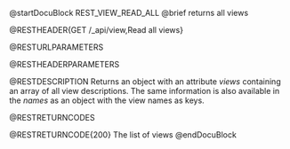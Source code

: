 
@startDocuBlock REST_VIEW_READ_ALL
@brief returns all views

@RESTHEADER{GET /_api/view,Read all views}

@RESTURLPARAMETERS

@RESTHEADERPARAMETERS

@RESTDESCRIPTION
Returns an object with an attribute *views* containing an
array of all view descriptions. The same information is also
available in the *names* as an object with the view names
as keys.

@RESTRETURNCODES

@RESTRETURNCODE{200}
The list of views
@endDocuBlock
